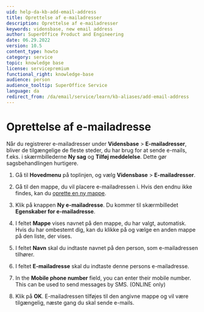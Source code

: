 ```yaml
---
uid: help-da-kb-add-email-address
title: Oprettelse af e-mailadresser
description: Oprettelse af e-mailadresser
keywords: vidensbase, new email address
author: SuperOffice Product and Engineering
date: 06.29.2022
version: 10.5
content_type: howto
category: service
topic: knowledge base
license: servicepremium
functional_right: knowledge-base
audience: person
audience_tooltip: SuperOffice Service
language: da
redirect_from: /da/email/service/learn/kb-aliases/add-email-address
---
```


# Oprettelse af e-mailadresse

Når du registrerer e-mailadresser under **Vidensbase** > **E-mailadresser**, bliver de tilgængelige de fleste steder, du har brug for at sende e-mails, f.eks. i skærmbillederne **Ny sag** og **Tilføj meddelelse**. Dette gør sagsbehandlingen hurtigere.

1. Gå til <i class="ph ph-list" aria-hidden="true"></i> **Hovedmenu** på toplinjen, og vælg **Vidensbase** > **E-mailadresser**.

1. Gå til den mappe, du vil placere e-mailadressen i. Hvis den endnu ikke findes, kan du [oprette en ny mappe][1].

1. Klik på knappen **Ny e-mailadresse**. Du kommer til skærmbilledet **Egenskaber for e-mailadresse**.

1. I feltet **Mappe** vises navnet på den mappe, du har valgt, automatisk. Hvis du har ombestemt dig, kan du klikke på <i class="ph ph-caret-down" aria-label="Chevron"></i> og vælge en anden mappe på den liste, der vises.

1. I feltet **Navn** skal du indtaste navnet på den person, som e-mailadressen tilhører.

1. I feltet **E-mailadresse** skal du indtaste denne persons e-mailadresse.

1. In the **Mobile phone number** field, you can enter their mobile number. This can be used to send messages by SMS. (ONLINE only)

1. Klik på **OK**. E-mailadressen tilføjes til den angivne mappe og vil være tilgængelig, næste gang du skal sende e-mails.

<!-- Referenced links -->
[1]: manage-folders.md
